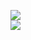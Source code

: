 [![](https://img.shields.io/badge/Made%20With-Github%20Spray-lightgrey.svg?style=for-the-badge&logo=github)](https://github.com/Annihil/github-spray#29746)  
[![](https://i.imgur.com/2DrTn0Z.gif)](https://github.com/Annihil/github-spray)